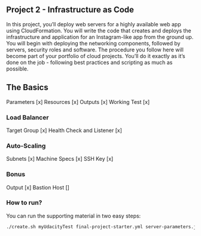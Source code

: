 ## Project 2 - Infrastructure as Code
In this project, you’ll deploy web servers for a highly available web app using CloudFormation. You will write the code that creates and deploys the infrastructure and application for an Instagram-like app from the ground up. You will begin with deploying the networking components, followed by servers, security roles and software. The procedure you follow here will become part of your portfolio of cloud projects. You’ll do it exactly as it’s done on the job - following best practices and scripting as much as possible.

## The Basics
Parameters [x]
Resources [x]
Outputs [x]
Working Test [x]

### Load Balancer
Target Group [x]
Health Check and Listener [x]

### Auto-Scaling
Subnets [x]
Machine Specs [x]
SSH Key [x]

### Bonus
Output [x]
Bastion Host []


### How to run?
You can run the supporting material in two easy steps:
```bash
./create.sh myUdacityTest final-project-starter.yml server-parameters.json
```